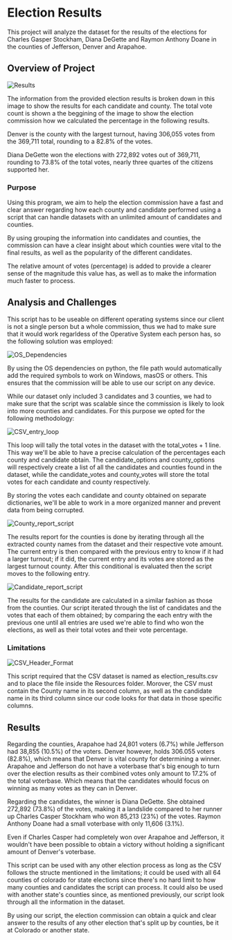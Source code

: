 # Election Results
This project will analyze the dataset for the results of the elections for Charles Gasper Stockham, Diana DeGette and Raymon Anthony Doane in the counties of Jefferson, Denver and Arapahoe.

## Overview of Project
![Results](/Resources/Images/Text_File_Output.png)

The information from the provided election results is broken down in this image to show the results for each candidate and county. The total vote count is shown a the beggining of the image to show the election commission how we calculated the percentage in the following results.

Denver is the county with the largest turnout, having 306,055 votes from the 369,711 total, rounding to a 82.8% of the votes.

Diana DeGette won the elections with 272,892 votes out of 369,711, rounding to 73.8% of the total votes, nearly three quartes of the citizens supported her.

### Purpose
Using this program, we aim to help the election commission have a fast and clear answer regarding how each county and candidate performed using a script that can handle datasets with an unlimited amount of candidates and counties.

By using grouping the information into candidates and counties, the commission can have a clear insight about which counties were vital to the final results, as well as the popularity of the different candidates. 

The relative amount of votes (percentage) is added to provide a clearer sense of the magnitude this value has, as well as to make the information much faster to process.

## Analysis and Challenges
This script has to be useable on different operating systems since our client is not a single person but a whole commission, thus we had to make sure that it would work regarldess of the Operative System each person has, so the following solution was employed:

![OS_Dependencies](/Resources/Images/Multi_platform_file_path.png)

By using the OS dependencies on python, the file path would automatically add the required symbols to work on Windows, masOS or others. This ensures that the commission will be able to use our script on any device.


While our dataset only included 3 candidates and 3 counties, we had to make sure that the script was scalable since the commission is likely to look into more counties and candidates. For this purpose we opted for the following methodology:

![CSV_entry_loop](/Resources/Images/Loop_for_any_amount_of_entries.png)

This loop will tally the total votes in the dataset with the total_votes + 1 line. This way we'll be able to have a precise calculation of the percentages each county and candidate obtain. 
The candidate_options and county_options will respectively create a list of all the candidates and counties found in the dataset, while the candidate_votes and county_votes will store the total votes for each candidate and county respectively. 

By storing the votes each candidate and county obtained on separate dictionaries, we'll be able to work in a more organized manner and prevent data from being corrupted.

![County_report_script](/Resources/Images/County_Calculation.png)

The results report for the counties is done by iterating through all the extracted county names from the dataset and their respective vote amount. The current entry is then compared with the previous entry to know if it had a larger turnout; if it did, the current entry and its votes are stored as the largest turnout county. After this conditional is evaluated then the script moves to the following entry.

![Candidate_report_script](/Resources/Images/Candidate_Calculation.png)

The results for the candidate are calculated in a similar fashion as those from the counties. Our script iterated through the list of candidates and the votes that each of them obtained; by comparing the each entry with the previous one until all entries are used we're able to find who won the elections, as well as their total votes and their vote percentage.

### Limitations

![CSV_Header_Format](/Resources/Images/Required_CSV_Format.png)

This script required that the CSV dataset is named as election_results.csv and to place the file inside the Resources folder. Morover, the CSV must contain the County name in its second column, as well as the candidate name in its third column since our code looks for that data in those specific columns.

## Results

Regarding the counties, Arapahoe had 24,801 voters (6.7%) while Jefferson had 38,855 (10.5%) of the voters. Denver however, holds 306.055 voters (82.8%), which means that Denver is vital county for determining a winner. Arapahoe and Jefferson do not have a voterbase that's big enough to turn over the election results as their combined votes only amount to 17.2% of the total voterbase. Which means that the candidates whould focus on winning as many votes as they can in Denver.

Regarding the candidates, the winner is Diana DeGette. She obtained 272,892 (73.8%) of the votes, making it a landslide compared to her runner up Charles Casper Stockham who won 85,213 (23%) of the votes. Raymon Anthony Doane had a small voterbase with only 11,606 (3.1%).

Even if Charles Casper had completely won over Arapahoe and Jefferson, it wouldn't have been possible to obtain a victory without holding a significant amount of Denver's voterbase.

This script can be used with any other election process as long as the CSV follows the structe mentioned in the limitations; it could be used with all 64 counties of colorado for state elections since there's no hard limit to how many counties and candidates the script can process. It could also be used with another state's counties since, as mentioned previously, our script look through all the information in the dataset. 

By using our script, the election commission can obtain a quick and clear answer to the results of any other election that's split up by counties, be it at Colorado or another state.